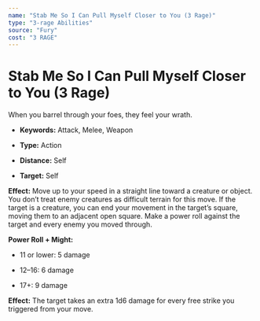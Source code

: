 ```yaml
---
name: "Stab Me So I Can Pull Myself Closer to You (3 Rage)"
type: "3-rage Abilities"
source: "Fury"
cost: "3 RAGE"
---
```


# Stab Me So I Can Pull Myself Closer to You (3 Rage)

When you barrel through your foes, they feel your wrath.


- **Keywords:** Attack, Melee, Weapon

- **Type:** Action

- **Distance:** Self

- **Target:** Self

**Effect:** Move up to your speed in a straight line toward a creature or object. You don’t treat enemy creatures as difficult terrain for this move. If the target is a creature, you can end your movement in the target’s square, moving them to an adjacent open square. Make a power roll against the target and every enemy you moved through.

**Power Roll + Might:**


- 11 or lower: 5 damage

- 12–16: 6 damage

- 17+: 9 damage

**Effect:** The target takes an extra 1d6 damage for every free strike you triggered from your move.

